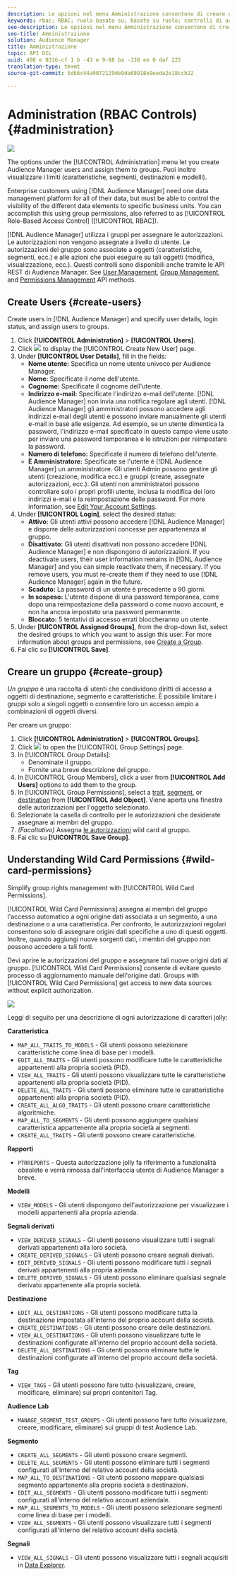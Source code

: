 ```yaml
---
description: Le opzioni nel menu Amministrazione consentono di creare utenti di Audience Manager e assegnarli ai gruppi. Puoi inoltre visualizzare i limiti (caratteristiche, segmenti, destinazioni e modelli).
keywords: rbac; RBAC; ruolo basato su; basate su ruolo; controlli di accesso basati su ruolo
seo-description: Le opzioni nel menu Amministrazione consentono di creare utenti di Audience Manager e assegnarli ai gruppi. Puoi inoltre visualizzare i limiti (caratteristiche, segmenti, destinazioni e modelli).
seo-title: Amministrazione
solution: Audience Manager
title: Amministrazione
topic: API DIL
uuid: 498 e 0316-cf 1 b -43 e 9-88 ba -338 ee 0 daf 225
translation-type: tm+mt
source-git-commit: 5d66c44a9072129de9da69918e9eeda2e18ccb22

---
```



# Administration (RBAC Controls) {#administration}

![](assets/rbac-controls.png)

The options under the [!UICONTROL Administration] menu let you create Audience Manager users and assign them to groups. Puoi inoltre visualizzare i limiti (caratteristiche, segmenti, destinazioni e modelli).

Enterprise customers using [!DNL Audience Manager] need one data management platform for all of their data, but must be able to control the visibility of the different data elements to specific business units. You can accomplish this using group permissions, also referred to as [!UICONTROL Role-Based Access Control] ([!UICONTROL RBAC]).

[!DNL Audience Manager] utilizza i gruppi per assegnare le autorizzazioni. Le autorizzazioni non vengono assegnate a livello di utente. Le autorizzazioni del gruppo sono associate a oggetti (caratteristiche, segmenti, ecc.) e alle azioni che puoi eseguire su tali oggetti (modifica, visualizzazione, ecc.). Questi controlli sono disponibili anche tramite le API REST di Audience Manager. See [User Management](/help/using/api/rest-api-main/aam-api-user-group-permission/aam-api-user.md), [Group Management](/help/using/api/rest-api-main/aam-api-user-group-permission/aam-api-group.md), and [Permissions Management](/help/using/api/rest-api-main/aam-api-user-group-permission/aam-api-permissions.md) API methods.

## Create Users {#create-users}

<!-- t_create_users.xml -->

Create users in [!DNL Audience Manager] and specify user details, login status, and assign users to groups.

1. Click **[!UICONTROL Administration]** &gt; **[!UICONTROL Users]**.
1. Click ![](assets/icon_add.png) to display the [!UICONTROL Create New User] page.
1. Under **[!UICONTROL User Details]**, fill in the fields:
   * **Nome utente:** Specifica un nome utente univoco per Audience Manager.
   * **Nome:** Specificate il nome dell&#39;utente.
   * **Cognome:** Specificate il cognome dell&#39;utente.
   * **Indirizzo e-mail:** Specificate l&#39;indirizzo e-mail dell&#39;utente. [!DNL Audience Manager] non invia una notifica regolare agli utenti. [!DNL Audience Manager] gli amministratori possono accedere agli indirizzi e-mail degli utenti e possono inviare manualmente gli utenti e-mail in base alle esigenze. Ad esempio, se un utente dimentica la password, l&#39;indirizzo e-mail specificato in questo campo viene usato per inviare una password temporanea e le istruzioni per reimpostare la password.
   * **Numero di telefono:** Specificate il numero di telefono dell&#39;utente.
   * **È Amministratore:** Specificate se l&#39;utente è [!DNL Audience Manager] un amministratore. Gli utenti Admin possono gestire gli utenti (creazione, modifica ecc.) e gruppi (create, assegnate autorizzazioni, ecc.). Gli utenti non amministratori possono controllare solo i propri profili utente, inclusa la modifica dei loro indirizzi e-mail e la reimpostazione delle password. For more information, see [Edit Your Account Settings](../../features/administration/edit-account-settings.md).
1. Under **[!UICONTROL Login]**, select the desired status:
   * **Attivo:** Gli utenti attivi possono accedere [!DNL Audience Manager] e disporre delle autorizzazioni concesse per appartenenza al gruppo.
   * **Disattivato:** Gli utenti disattivati non possono accedere [!DNL Audience Manager] e non dispongono di autorizzazioni. If you deactivate users, their user information remains in [!DNL Audience Manager] and you can simple reactivate them, if necessary. If you remove users, you must re-create them if they need to use [!DNL Audience Manager] again in the future.
   * **Scaduto:** La password di un utente è precedente a 90 giorni.
   * **In sospeso:** L&#39;utente dispone di una password temporanea, come dopo una reimpostazione della password o come nuovo account, e non ha ancora impostato una password permanente.
   * **Bloccato:** 5 tentativi di accesso errati bloccheranno un utente.
1. Under **[!UICONTROL Assigned Groups]**, from the drop-down list, select the desired groups to which you want to assign this user.
For more information about groups and permissions, see [Create a Group](../../features/administration/administration-overview.md#create-group).
1. Fai clic su **[!UICONTROL Save]**.

## Creare un gruppo {#create-group}

*Un gruppo* è una raccolta di utenti che condividono diritti di accesso a oggetti di destinazione, segmento e caratteristiche. È possibile limitare i gruppi solo a singoli oggetti o consentire loro un accesso ampio a combinazioni di oggetti diversi.

<!-- t_create_groups.xml -->

Per creare un gruppo:

1. Click **[!UICONTROL Administration]** &gt; **[!UICONTROL Groups]**.
1. Click  ![](assets/icon_add.png) to open the [!UICONTROL Group Settings] page.
1. In [!UICONTROL Group Details]:
   * Denominate il gruppo.
   * Fornite una breve descrizione del gruppo.
1. In [!UICONTROL Group Members], click a user from **[!UICONTROL Add Users]** options to add them to the group.
1. In [!UICONTROL Group Permissions], select a [trait](../../features/traits/trait-details-page.md), [segment](../../features/segments/segments-purpose.md), or [destination](../../features/destinations/destinations.md) from **[!UICONTROL Add Object]**.
Viene aperta una finestra delle autorizzazioni per l&#39;oggetto selezionato.
1. Selezionate la casella di controllo per le autorizzazioni che desiderate assegnare ai membri del gruppo.
1. *(Facoltativo)* Assegna [le autorizzazioni](../../features/administration/administration-overview.md#wild-card-permissions) wild card al gruppo.
1. Fai clic su **[!UICONTROL Save Group]**.

## Understanding Wild Card Permissions {#wild-card-permissions}

Simplify group rights management with [!UICONTROL Wild Card Permissions].

<!-- c_wildcard_permissions.xml -->

[!UICONTROL Wild Card Permissions] assegna ai membri del gruppo l&#39;accesso automatico a ogni origine dati associata a un segmento, a una destinazione o a una caratteristica. Per confronto, le autorizzazioni regolari consentono solo di assegnare origini dati specifiche a uno di questi oggetti. Inoltre, quando aggiungi nuove sorgenti dati, i membri del gruppo non possono accedere a tali fonti.

Devi aprire le autorizzazioni del gruppo e assegnare tali nuove origini dati al gruppo. [!UICONTROL Wild Card Permissions] consente di evitare questo processo di aggiornamento manuale dell&#39;origine dati. Groups with [!UICONTROL Wild Card Permissions] get access to new data sources without explicit authorization.

![](assets/wild-card.png)

Leggi di seguito per una descrizione di ogni autorizzazione di caratteri jolly:

**Caratteristica**

* `MAP_ALL_TRAITS_TO_MODELS` - Gli utenti possono selezionare caratteristiche come linea di base per i modelli.
* `EDIT_ALL_TRAITS` - Gli utenti possono modificare tutte le caratteristiche appartenenti alla propria società (PID).
* `VIEW_ALL_TRAITS` - Gli utenti possono visualizzare tutte le caratteristiche appartenenti alla propria società (PID).
* `DELETE_ALL_TRAITS` - Gli utenti possono eliminare tutte le caratteristiche appartenenti alla propria società (PID).
* `CREATE_ALL_ALGO_TRAITS` - Gli utenti possono creare caratteristiche algoritmiche.
* `MAP_ALL_TO_SEGMENTS` - Gli utenti possono aggiungere qualsiasi caratteristica appartenente alla propria società ai segmenti.
* `CREATE_ALL_TRAITS` - Gli utenti possono creare caratteristiche.

**Rapporti**

* `PTRREPORTS` - Questa autorizzazione jolly fa riferimento a funzionalità obsolete e verrà rimossa dall&#39;interfaccia utente di Audience Manager a breve.

**Modelli**

* `VIEW_MODELS` - Gli utenti dispongono dell&#39;autorizzazione per visualizzare i modelli appartenenti alla propria azienda.

**Segnali derivati**

* `VIEW_DERIVED_SIGNALS` - Gli utenti possono visualizzare tutti i segnali derivati appartenenti alla loro società.
* `CREATE_DERIVED_SIGNALS` - Gli utenti possono creare segnali derivati.
* `EDIT_DERIVED_SIGNALS` - Gli utenti possono modificare tutti i segnali derivati appartenenti alla propria azienda.
* `DELETE_DERIVED_SIGNALS` - Gli utenti possono eliminare qualsiasi segnale derivato appartenente alla propria società.

**Destinazione**

* `EDIT_ALL_DESTINATIONS` - Gli utenti possono modificare tutta la destinazione impostata all&#39;interno del proprio account della società.
* `CREATE_DESTINATIONS` - Gli utenti possono creare delle destinazioni.
* `VIEW_ALL_DESTINATIONS` - Gli utenti possono visualizzare tutte le destinazioni configurate all&#39;interno del proprio account della società.
* `DELETE_ALL_DESTINATIONS` - Gli utenti possono eliminare tutte le destinazioni configurate all&#39;interno del proprio account della società.

**Tag**

* `VIEW_TAGS` - Gli utenti possono fare tutto (visualizzare, creare, modificare, eliminare) sui propri contenitori Tag.

**Audience Lab**

* `MANAGE_SEGMENT_TEST_GROUPS` - Gli utenti possono fare tutto (visualizzare, creare, modificare, eliminare) sui gruppi di test Audience Lab.

**Segmento**

* `CREATE_ALL_SEGMENTS` - Gli utenti possono creare segmenti.
* `DELETE_ALL_SEGMENTS` - Gli utenti possono eliminare tutti i segmenti configurati all&#39;interno del relativo account della società.
* `MAP_ALL_TO_DESTINATIONS` - Gli utenti possono mappare qualsiasi segmento appartenente alla propria società a destinazioni.
* `EDIT_ALL_SEGMENTS` - Gli utenti possono modificare tutti i segmenti configurati all&#39;interno del relativo account aziendale.
* `MAP_ALL_SEGMENTS_TO_MODELS` - Gli utenti possono selezionare segmenti come linea di base per i modelli.
* `VIEW_ALL_SEGMENTS` - Gli utenti possono visualizzare tutti i segmenti configurati all&#39;interno del relativo account della società.

**Segnali**

* `VIEW_ALL_SIGNALS` - Gli utenti possono visualizzare tutti i segnali acquisiti in [Data Explorer](/help/using/features/data-explorer/data-explorer-overview.md).